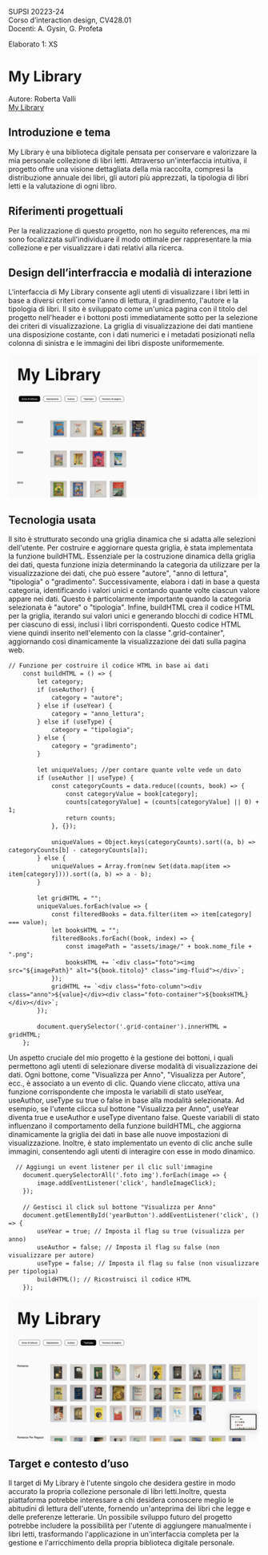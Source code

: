 SUPSI 20223-24  
Corso d’interaction design, CV428.01  
Docenti: A. Gysin, G. Profeta  

Elaborato 1: XS 

# My Library
Autore: Roberta Valli  
[My Library](https://ixd-supsi.github.io/2023/esempi/mp_hands/es6/1_landmarks)


## Introduzione e tema
My Library è una biblioteca digitale pensata per conservare e valorizzare la mia personale collezione di libri letti. Attraverso un'interfaccia intuitiva, il progetto offre una visione dettagliata della mia raccolta, compresi la distribuzione annuale dei libri, gli autori più apprezzati, la tipologia di libri letti e la valutazione di ogni libro.


## Riferimenti progettuali
Per la realizzazione di questo progetto, non ho seguito references, ma mi sono focalizzata sull'individuare il modo ottimale per rappresentare la mia collezione e per visualizzare i dati relativi alla ricerca.

## Design dell’interfraccia e modalià di interazione
L'interfaccia di My Library consente agli utenti di visualizzare i libri letti in base a diversi criteri come l'anno di lettura, il gradimento, l'autore e la tipologia di libri. Il sito è sviluppato come un'unica pagina con il titolo del progetto nell'header e i bottoni posti immediatamente sotto per la selezione dei criteri di visualizzazione. La griglia di visualizzazione dei dati mantiene una disposizione costante, con i dati numerici e i metadati posizionati nella colonna di sinistra e le immagini dei libri disposte uniformemente.

[<img src="./documentazione/valli-roberta_my-lbrary_3.png" width="500" alt="Magic trick">]()


## Tecnologia usata
Il sito è strutturato secondo una griglia dinamica che si adatta alle selezioni dell'utente. Per costruire e aggiornare questa griglia, è stata implementata la funzione buildHTML. Essenziale per la costruzione dinamica della griglia dei dati, questa funzione inizia determinando la categoria da utilizzare per la visualizzazione dei dati, che può essere "autore", "anno di lettura", "tipologia" o "gradimento". Successivamente, elabora i dati in base a questa categoria, identificando i valori unici e contando quante volte ciascun valore appare nei dati. Questo è particolarmente importante quando la categoria selezionata è "autore" o "tipologia". Infine, buildHTML crea il codice HTML per la griglia, iterando sui valori unici e generando blocchi di codice HTML per ciascuno di essi, inclusi i libri corrispondenti. Questo codice HTML viene quindi inserito nell'elemento con la classe ".grid-container", aggiornando così dinamicamente la visualizzazione dei dati sulla pagina web.

```
// Funzione per costruire il codice HTML in base ai dati
    const buildHTML = () => {
        let category;
        if (useAuthor) {
            category = "autore";
        } else if (useYear) {
            category = "anno_lettura";
        } else if (useType) {
            category = "tipologia";
        } else {
            category = "gradimento";
        }

        let uniqueValues; //per contare quante volte vede un dato
        if (useAuthor || useType) {
            const categoryCounts = data.reduce((counts, book) => {
                const categoryValue = book[category];
                counts[categoryValue] = (counts[categoryValue] || 0) + 1;
                return counts;
            }, {});

            uniqueValues = Object.keys(categoryCounts).sort((a, b) => categoryCounts[b] - categoryCounts[a]);
        } else {
            uniqueValues = Array.from(new Set(data.map(item => item[category]))).sort((a, b) => a - b);
        }

        let gridHTML = "";
        uniqueValues.forEach(value => {
            const filteredBooks = data.filter(item => item[category] === value);
            let booksHTML = "";
            filteredBooks.forEach((book, index) => {
                const imagePath = "assets/image/" + book.nome_file + ".png";
                booksHTML += `<div class="foto"><img src="${imagePath}" alt="${book.titolo}" class="img-fluid"></div>`;
            });
            gridHTML += `<div class="foto-column"><div class="anno">${value}</div><div class="foto-container">${booksHTML}</div></div>`;
        });

        document.querySelector('.grid-container').innerHTML = gridHTML;
    };

```

Un aspetto cruciale del mio progetto è la gestione dei bottoni, i quali permettono agli utenti di selezionare diverse modalità di visualizzazione dei dati. Ogni bottone, come "Visualizza per Anno", "Visualizza per Autore", ecc., è associato a un evento di clic. Quando viene cliccato, attiva una funzione corrispondente che imposta le variabili di stato useYear, useAuthor, useType su true o false in base alla modalità selezionata. Ad esempio, se l'utente clicca sul bottone "Visualizza per Anno", useYear diventa true e useAuthor e useType diventano false. Queste variabili di stato influenzano il comportamento della funzione buildHTML, che aggiorna dinamicamente la griglia dei dati in base alle nuove impostazioni di visualizzazione. Inoltre, è stato implementato un evento di clic anche sulle immagini, consentendo agli utenti di interagire con esse in modo dinamico.


```
  // Aggiungi un event listener per il clic sull'immagine
    document.querySelectorAll('.foto img').forEach(image => {
        image.addEventListener('click', handleImageClick);
    });

    // Gestisci il click sul bottone "Visualizza per Anno"
    document.getElementById('yearButton').addEventListener('click', () => {
        useYear = true; // Imposta il flag su true (visualizza per anno)
        useAuthor = false; // Imposta il flag su false (non visualizzare per autore)
        useType = false; // Imposta il flag su false (non visualizzare per tipologia)
        buildHTML(); // Ricostruisci il codice HTML
    });
```
[<img src="./documentazione/valli-roberta_my-lbrary_2.png" width="500" alt="Magic trick">]()



## Target e contesto d’uso
Il target di My Library è l'utente singolo che desidera gestire in modo accurato la propria collezione personale di libri letti.Inoltre, questa piattaforma potrebbe interessare a chi desidera conoscere meglio le abitudini di lettura dell'utente, fornendo un'anteprima dei libri che legge e delle preferenze letterarie. Un possibile sviluppo futuro del progetto potrebbe includere la possibilità per l'utente di aggiungere manualmente i libri letti, trasformando l'applicazione in un'interfaccia completa per la gestione e l'arricchimento della propria biblioteca digitale personale.
